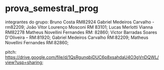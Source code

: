 # prova_semestral_prog

integrantes do grupo:
Bruno Costa RM82924 Gabriel Medeiros Carvalho - rm82209;
João Vitor Lourenço Mosconi RM 83101;
Lucas Merlotti Vianna RM82278 Matheus Novellini Fernandes RM: 82860;
Victor Barradas Soares D'Oliveira – RM:81920;
Gabriel Medeiros Carvalho RM:82209;
Matheus Novellini Fernandes RM:82860;

pitch: https://drive.google.com/file/d/1QsRgunqbjDUC6p8xsahdaU4O3gVnDQWL/view?usp=sharing;
